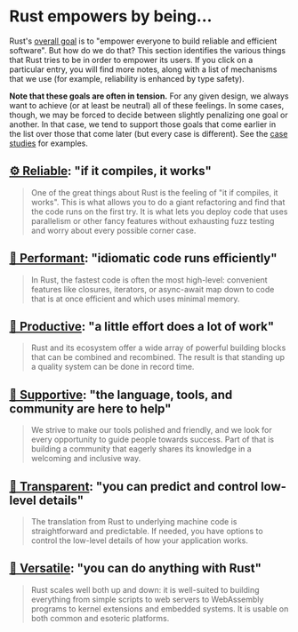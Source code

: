 # Rust empowers by being...

Rust's [overall goal](./goals.md) is to "empower everyone to build reliable and efficient software". But how do we do that? This section identifies the various things that Rust tries to be in order to empower its users. If you click on a particular entry, you will find more notes, along with a list of mechanisms that we use (for example, reliability is enhanced by type safety).

**Note that these goals are often in tension.** For any given design, we always want to achieve (or at least be neutral) all of these feelings. In some cases, though, we may be forced to decide between slightly penalizing one goal or another. In that case, we tend to support those goals that come earlier in the list over those that come later (but every case is different). See the [case studies](./case_studies.md) for examples.

## [⚙️ Reliable](./how_rust_empowers/reliable.md): "if it compiles, it works"

> One of the great things about Rust is the feeling of "it if compiles, it works". This is what allows you to do a giant refactoring and find that the code runs on the first try. It is what lets you deploy code that uses parallelism or other fancy features without exhausting fuzz testing and worry about every possible corner case.

## [🐎 Performant](./how_rust_empowers/performant.md): "idiomatic code runs efficiently"

> In Rust, the fastest code is often the most high-level: convenient features like closures, iterators, or async-await map down to code that is at once efficient and which uses minimal memory.

## [🧩 Productive](./how_rust_empowers/productive.md): "a little effort does a lot of work"

> Rust and its ecosystem offer a wide array of powerful building blocks that can be combined and recombined. The result is that standing up a quality system can be done in record time.

## [🥰 Supportive](./how_rust_empowers/supportive.md): "the language, tools, and community are here to help"

> We strive to make our tools polished and friendly, and we look for every opportunity to guide people towards success. Part of that is building a community that eagerly shares its knowledge in a welcoming and inclusive way.

## [🔧 Transparent](./how_rust_empowers/transparent.md): "you can predict and control low-level details"

> The translation from Rust to underlying machine code is straightforward and predictable. If needed, you have options to control the low-level details of how your application works.

## [🤸 Versatile](./how_rust_empowers/versatile.md): "you can do anything with Rust"

> Rust scales well both up and down: it is well-suited to building everything from simple scripts to web servers to WebAssembly programs to kernel extensions and embedded systems. It is usable on both common and esoteric platforms.
